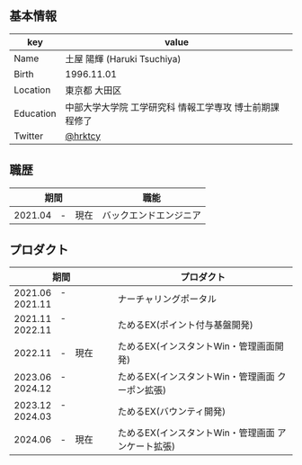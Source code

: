 ## 基本情報
|  key  |  value  |
| ---- | ---- |
|  Name  |  土屋 陽輝 (Haruki Tsuchiya)  |
|  Birth  |  1996.11.01  |
|  Location  |  東京都 大田区  |
|  Education  |  中部大学大学院 工学研究科 情報工学専攻 博士前期課程修了 |
|  Twitter  |  [@hrktcy](https://twitter.com/hrktcy)  |

## 職歴
|  期間  |  職能  |
| ---- | ---- |
|  2021.04　-　現在  |  バックエンドエンジニア  |

## プロダクト
|  期間  |  プロダクト  |
| ---- | ---- |
|  2021.06　-　2021.11　 |  ナーチャリングポータル  |
|  2021.11　-　2022.11　 |  ためるEX(ポイント付与基盤開発)  |
|  2022.11　-　現在　 |  ためるEX(インスタントWin・管理画面開発)  |
|  2023.06　-　2024.12　 |  ためるEX(インスタントWin・管理画面 クーポン拡張)  |
|  2023.12　-　2024.03　 |  ためるEX(バウンティ開発)  |
|  2024.06　-　現在 |  ためるEX(インスタントWin・管理画面 アンケート拡張)  |
